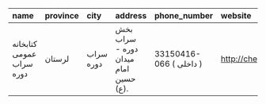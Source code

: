 | name                     | province   | city      | address                              | phone_number            | website                     |
|:-------------------------|:-----------|:----------|:-------------------------------------|:------------------------|:----------------------------|
| كتابخانه عمومی سراب دوره | لرستان     | سراب دوره | بخش سراب دوره - میدان امام حسین (ع). | 33150416-066 ( داخلی  ) | http://chegenipl.blogfa.com |